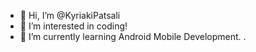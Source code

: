 - 👋 Hi, I’m @KyriakiPatsali
- 👀 I’m interested in coding!
- 🌱 I’m currently learning Android Mobile Development.
.

<!---
KyriakiPatsali/KyriakiPatsali is a ✨ special ✨ repository because its `README.md` (this file) appears on your GitHub profile.
You can click the Preview link to take a look at your changes.
--->
